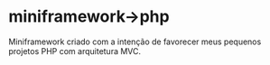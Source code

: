 # miniframework->php
 Miniframework criado com a intenção de favorecer meus pequenos projetos PHP com arquitetura MVC.
